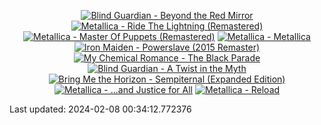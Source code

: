 <!-- lastfm -->
<p align="center"><a href="https://www.last.fm/music/Blind+Guardian/Beyond+the+Red+Mirror"><img src="https://lastfm.freetls.fastly.net/i/u/64s/0898c36cc3a948f7c89bacda32ce76eb.png" title="Blind Guardian - Beyond the Red Mirror"></a> <a href="https://www.last.fm/music/Metallica/Ride+The+Lightning+(Remastered)"><img src="https://lastfm.freetls.fastly.net/i/u/64s/0045696d4af535cdff923d4f5b257d94.jpg" title="Metallica - Ride The Lightning (Remastered)"></a> <a href="https://www.last.fm/music/Metallica/Master+Of+Puppets+(Remastered)"><img src="https://lastfm.freetls.fastly.net/i/u/64s/19f7a4a414703b4b483e8034dc1460fb.png" title="Metallica - Master Of Puppets (Remastered)"></a> <a href="https://www.last.fm/music/Metallica/Metallica"><img src="https://lastfm.freetls.fastly.net/i/u/64s/2adc3b653c5465d560b2d8cb95d8a974.jpg" title="Metallica - Metallica"></a> <a href="https://www.last.fm/music/Iron+Maiden/Powerslave+(2015+Remaster)"><img src="https://lastfm.freetls.fastly.net/i/u/64s/bbda3f24cb510ee8237f0ad474cbe81f.png" title="Iron Maiden - Powerslave (2015 Remaster)"></a> <a href="https://www.last.fm/music/My+Chemical+Romance/The+Black+Parade"><img src="https://lastfm.freetls.fastly.net/i/u/64s/7675defb2787ce67cd030081eb8ff77c.png" title="My Chemical Romance - The Black Parade"></a> <a href="https://www.last.fm/music/Blind+Guardian/A+Twist+in+the+Myth"><img src="https://lastfm.freetls.fastly.net/i/u/64s/0ca1499a97a44031a4ecf9abaa68c9c9.jpg" title="Blind Guardian - A Twist in the Myth"></a> <a href="https://www.last.fm/music/Bring+Me+the+Horizon/Sempiternal+(Expanded+Edition)"><img src="https://lastfm.freetls.fastly.net/i/u/64s/bb2d860a26f50afdce45f482dd754b1c.png" title="Bring Me the Horizon - Sempiternal (Expanded Edition)"></a> <a href="https://www.last.fm/music/Metallica/...and+Justice+for+All"><img src="https://lastfm.freetls.fastly.net/i/u/64s/db0fbd5c1f3532682c5f3798cd330c92.png" title="Metallica - ...and Justice for All"></a> <a href="https://www.last.fm/music/Metallica/Reload"><img src="https://lastfm.freetls.fastly.net/i/u/64s/fe8459ee7bc8b4be77c9f2eac5f2fee9.png" title="Metallica - Reload"></a> </p>

<!--START_SECTION:last-updated-->
Last updated: 2024-02-08 00:34:12.772376
<!--END_SECTION:last-updated-->